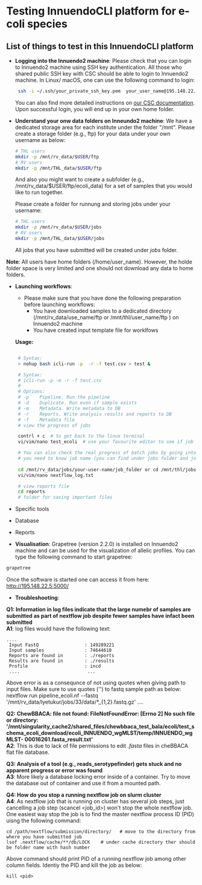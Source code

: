 
# Testing InnuendoCLI platform for e-coli species

## List of things to test in this InnuendoCLI platform 
- **Logging into the Innuendo2 machine**:
  Please check that you can login to Innuendo2 machine using SSH key authentication. All those who shared public SSH key with CSC should be able to login to Innuendo2 machine. In Linux/ macOS, one can use the following command to login:
  ```bash
   ssh -i ~/.ssh/your_private_ssh_key.pem  your_user_name@195.148.22.5
  ```
  You can also find more detailed instructions on [our CSC documentation](https://docs.csc.fi/computing/connecting/). Upon successful login, you will end up in your own home folder.
- **Understand your onw data folders on Inneundo2 machine**:
  We have a dedicated storage area for each institute under the folder "/mnt". Please create a storage folder (e.g., ftp) for your data under your own username as below:

   ```bash
   # THL users
   mkdir -p /mnt/rv_data/$USER/ftp 
   # RV users
   mkdir -p /mnt/THL_data/$USER/ftp
  ```
  And also you might want to create a subfolder (e.g., /mnt/rv_data/$USER/ftp/ecoli_data)  for a set of samples that you would like to run together.

  Please create a folder for runnung and storing jobs under your username:

   ``` bash
   # THL users
   mkdir -p /mnt/rv_data/$USER/jobs
   # RV users
   mkdir -p /mnt/THL_data/$USER/jobs
    ```
  All jobs that you have submitted will be created under *jobs* folder.

 **Note**: All users have home folders (/home/user_name). However, the holde folder space is very limited and  one should not download any data to home folders.
- **Launching workflows**:
   - Please make sure that you have done the following preparation before launching workflows:
     - You have downloaded samples to a dedicated directory (/mnt/rv_data/use_name/ftp or /mnt/thl/user_name/ftp ) on Innuendo2 machine
     - You have created input template file for worklfows 

  **Usage:**

  ```bash

   # Syntax:
   > nohup bash icli-run -p  -r -f test.csv > test &

   # Syntax:
   # icli-run -p -m -r -f test.csv
   #
   # Options:
   # -p    Pipeline. Run the pipeline
   # -d    Duplicate. Run even if sample exists
   # -m    Metadata. Write metadata to DB
   # -r    Reports. Write analysis results and reports to DB
   # -f    Metadata file
   # view the progress of jobs

   contrl + c  # to get back to the linux terminal
   vi/vim/nano test_ecoli  # use your favourite editor to see if job has started

   # You can also check the real progress of batch jobs by going into directory where job is running
   # you need to know job name (you can find under jobs folder and job name is your metadata file name without .csv extension) 
    
   cd /mnt/rv_data/jobs/your-user-name/job_folder or cd /mnt/thl/jobs/your-user-name/job_folder
   vi/vim/nano nextflow_log.txt

   # view reports file 
   cd reports
   # folder for saving important files
  ```


 - Specific tools
 - Database
 - Reports
 - **Visualisation**:
Grapetree (version 2.2.0) is installed on Innuendo2 machine and can be used for the visualization of allelic profiles.  You can type the following command to start grapetree: 

```bash
grapetree
```
Once the software is started one can access it from here: http://195.148.22.5:5000/

 - **Troubleshooting**: <br>

 **Q1: Information in log files indicate that the large numebr of samples are submitted as part of  nextflow job despite fewer samples have infact been submitted**
 <br>**A1**: log files would have the following text: <br> 
 ```
 ....
  Input FastQ                 : 149289221 
  Input samples               : 74644610 
  Reports are found in        : ./reports 
  Results are found in        : ./results 
  Profile                     : incd 
  ....                         ...
 ```
 Above error is as a consequnce of not using quotes when giving path to input files. Make sure to use quotes ('') to fastq sample path as below:
  nextflow run pipeline_ecoli.nf --fastq '/mnt/rv_data/lyetukur/jobs/33/data/*_{1,2}.fastq.gz' ....


 **Q2: ChewBBACA: file not found: FileNotFoundError: [Errno 2] No such file or directory: '/mnt/singularity_cache2/shared_files/chewbbaca_test_bala/ecoli/test_schema_ecoli_download/ecoli_INNUENDO_wgMLST/temp/INNUENDO_wgMLST-  00016261.fasta_result.txt'**
 <br> **A2**: This is due to lack of file permissions to edit *.fasta* files in cheBBACA flat file database.

 **Q3: Analysis of a tool (e.g., reads_serotypefinder) gets stuck and no apparent progress or error was found**
<br> **A3**:  More likely a database locking error inside of a container. Try to move the database out of container and use it from a mounted path.

 **Q4: How do you stop a running nextflow job on slurm cluster**
<br> **A4**: As nextflow job that is running on cluster has several job steps, just cancelling a job step (scancel <job_id>) won't stop the whole nextflow job. One easiest way stop the job is to find the master nextflow process ID (PID) uisng  the following command:

 ```
 cd /path/nextflow/submission/directory/   # move to the directory from where you have submitted job
 lsof .nextflow/cache/**/db/LOCK    # under cache directory ther should be folder name with hash number
 ```
 Above command should print  PID  of a running nextflow job among other column fields. Identiy the PID and kill the job as below:
 ```
 kill <pid>
 ```

